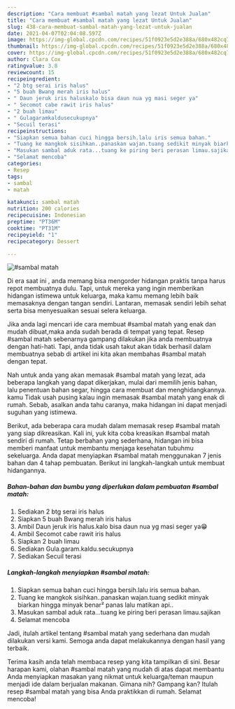 ```yaml
---
description: "Cara membuat #sambal matah yang lezat Untuk Jualan"
title: "Cara membuat #sambal matah yang lezat Untuk Jualan"
slug: 438-cara-membuat-sambal-matah-yang-lezat-untuk-jualan
date: 2021-04-07T02:04:08.597Z
image: https://img-global.cpcdn.com/recipes/51f0923e5d2e388a/680x482cq70/sambal-matah-foto-resep-utama.jpg
thumbnail: https://img-global.cpcdn.com/recipes/51f0923e5d2e388a/680x482cq70/sambal-matah-foto-resep-utama.jpg
cover: https://img-global.cpcdn.com/recipes/51f0923e5d2e388a/680x482cq70/sambal-matah-foto-resep-utama.jpg
author: Clara Cox
ratingvalue: 3.8
reviewcount: 15
recipeingredient:
- "2 btg serai iris halus"
- "5 buah Bwang merah iris halus"
- " Daun jeruk iris haluskalo bisa daun nua yg masi seger ya"
- " Secomot cabe rawit iris halus"
- "2 buah limau"
- " Gulagaramkaldusecukupnya"
- "Secuil terasi"
recipeinstructions:
- "Siapkan semua bahan cuci hingga bersih.lalu iris semua bahan."
- "Tuang ke mangkok sisihkan..panaskan wajan.tuang sedikit minyak biarkan hingga minyak benar² panas lalu matikan api.."
- "Masukan sambal aduk rata...tuang ke piring beri perasan limau.sajikan"
- "Selamat mencoba"
categories:
- Resep
tags:
- sambal
- matah

katakunci: sambal matah 
nutrition: 200 calories
recipecuisine: Indonesian
preptime: "PT36M"
cooktime: "PT31M"
recipeyield: "1"
recipecategory: Dessert

---
```



![#sambal matah](https://img-global.cpcdn.com/recipes/51f0923e5d2e388a/680x482cq70/sambal-matah-foto-resep-utama.jpg)

Di era  saat ini , anda memang bisa mengorder hidangan praktis tanpa harus repot membuatnya dulu. Tapi, untuk mereka yang ingin memberikan hidangan istimewa untuk keluarga, maka kamu memang lebih baik memasaknya dengan tangan sendiri. Lantaran, memasak sendiri lebih sehat serta bisa menyesuaikan sesuai selera keluarga.

Jika anda lagi mencari ide cara membuat #sambal matah yang enak dan mudah dibuat,maka anda sudah berada di tempat yang tepat. Resep #sambal matah  sebenarnya gampang dilakukan jika anda membuatnya dengan hati-hati. Tapi, anda tidak usah takut akan tidak berhasil dalam membuatnya 
sebab di artikel ini kita akan membahas #sambal matah dengan tepat.  



Nah untuk anda yang akan memasak #sambal matah yang lezat, ada beberapa langkah yang dapat dikerjakan, mulai dari memilih jenis bahan, lalu penentuan bahan segar, hingga cara membuat dan menghidangkannya. kamu Tidak usah pusing kalau ingin memasak #sambal matah yang enak di rumah. Sebab, asalkan anda  tahu caranya, maka hidangan ini dapat menjadi suguhan yang istimewa.

Berikut, ada beberapa cara mudah dalam memasak resep #sambal matah yang siap dikreasikan. Kali ini, yuk kita coba kreasikan #sambal matah sendiri di rumah. Tetap berbahan yang sederhana, hidangan ini bisa memberi manfaat untuk membantu menjaga kesehatan tubuhmu sekeluarga. Anda dapat menyiapkan #sambal matah menggunakan 7 jenis bahan dan 4 tahap pembuatan. Berikut ini langkah-langkah untuk membuat hidangannya.

<!--inarticleads1-->

##### Bahan-bahan dan bumbu yang diperlukan dalam pembuatan #sambal matah:

1. Sediakan 2 btg serai iris halus
1. Siapkan 5 buah Bwang merah iris halus
1. Ambil  Daun jeruk iris halus.kalo bisa daun nua yg masi seger ya😁
1. Ambil  Secomot cabe rawit iris halus
1. Siapkan 2 buah limau
1. Sediakan  Gula.garam.kaldu.secukupnya
1. Sediakan Secuil terasi




<!--inarticleads2-->

##### Langkah-langkah menyiapkan #sambal matah:

1. Siapkan semua bahan cuci hingga bersih.lalu iris semua bahan.
1. Tuang ke mangkok sisihkan..panaskan wajan.tuang sedikit minyak biarkan hingga minyak benar² panas lalu matikan api..
1. Masukan sambal aduk rata...tuang ke piring beri perasan limau.sajikan
1. Selamat mencoba




Jadi, itulah artikel tentang  #sambal matah  yang sederhana dan mudah dilakukan versi kami. Semoga anda dapat melakukannya dengan hasil yang terbaik. 

Terima kasih anda telah membaca resep yang kita tampilkan di sini. Besar harapan kami, olahan  #sambal matah yang mudah di atas dapat membantu Anda menyiapkan masakan yang nikmat untuk keluarga/teman maupun menjadi ide dalam berjualan makanan. Gimana nih? Gampang kan? Itulah resep #sambal matah yang bisa Anda praktikkan di rumah. Selamat mencoba!

